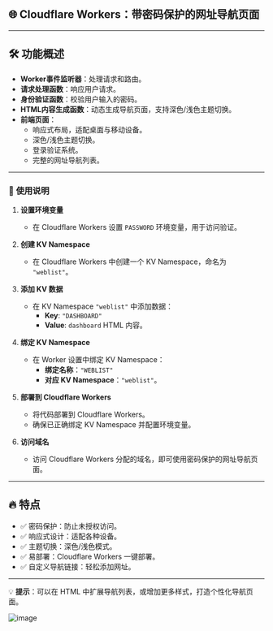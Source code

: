 ## 🌐 **Cloudflare Workers：带密码保护的网址导航页面**

---

## 🛠️ **功能概述**
- **Worker事件监听器**：处理请求和路由。
- **请求处理函数**：响应用户请求。
- **身份验证函数**：校验用户输入的密码。
- **HTML内容生成函数**：动态生成导航页面，支持深色/浅色主题切换。
- **前端页面**：
  - 响应式布局，适配桌面与移动设备。
  - 深色/浅色主题切换。
  - 登录验证系统。
  - 完整的网址导航列表。

---

### 🚀 **使用说明**

1. **设置环境变量**
   - 在 Cloudflare Workers 设置 `PASSWORD` 环境变量，用于访问验证。

2. **创建 KV Namespace**
   - 在 Cloudflare Workers 中创建一个 KV Namespace，命名为 `"weblist"`。

3. **添加 KV 数据**
   - 在 KV Namespace `"weblist"` 中添加数据：
     - **Key**: `"DASHBOARD"`
     - **Value**: `dashboard` HTML 内容。

4. **绑定 KV Namespace**
   - 在 Worker 设置中绑定 KV Namespace：
     - **绑定名称**：`"WEBLIST"`
     - **对应 KV Namespace**：`"weblist"`。

5. **部署到 Cloudflare Workers**
   - 将代码部署到 Cloudflare Workers。
   - 确保已正确绑定 KV Namespace 并配置环境变量。

6. **访问域名**
   - 访问 Cloudflare Workers 分配的域名，即可使用密码保护的网址导航页面。

---

## 🔥 **特点**
- ✅ 密码保护：防止未授权访问。
- ✅ 响应式设计：适配各种设备。
- ✅ 主题切换：深色/浅色模式。
- ✅ 易部署：Cloudflare Workers 一键部署。
- ✅ 自定义导航链接：轻松添加网址。

---

💡 **提示**：可以在 HTML 中扩展导航列表，或增加更多样式，打造个性化导航页面。

![image](https://github.com/user-attachments/assets/278742ab-6a22-44bf-8a61-a7d027b4936b)


